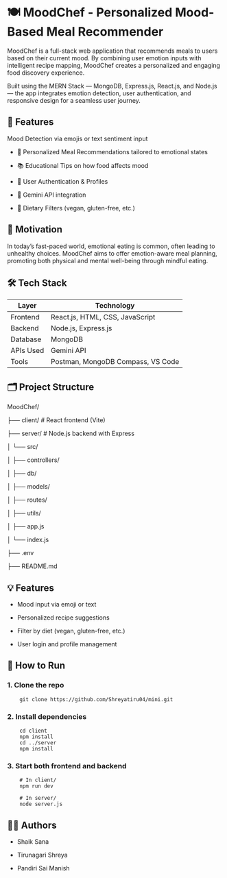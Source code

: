 # 🍽️ **MoodChef - Personalized Mood-Based Meal Recommender**
MoodChef is a full-stack web application that recommends meals to users based on their current mood. By combining user emotion inputs with intelligent recipe mapping, MoodChef creates a personalized and engaging food discovery experience.

Built using the MERN Stack — MongoDB, Express.js, React.js, and Node.js — the app integrates emotion detection, user authentication, and responsive design for a seamless user journey.

## 🌟 **Features**
Mood Detection via emojis or text sentiment input

- 🍱 Personalized Meal Recommendations tailored to emotional states

- 📚 Educational Tips on how food affects mood

- 👤 User Authentication & Profiles

- 🧠 Gemini API integration

- 🥦 Dietary Filters (vegan, gluten-free, etc.)

## 🧠 Motivation
In today’s fast-paced world, emotional eating is common, often leading to unhealthy choices. MoodChef aims to offer emotion-aware meal planning, promoting both physical and mental well-being through mindful eating.

## 🛠️ Tech Stack

| Layer     | Technology                        |
| --------- | --------------------------------- |
| Frontend  | React.js, HTML, CSS, JavaScript   |
| Backend   | Node.js, Express.js               |
| Database  | MongoDB                           |
| APIs Used | Gemini API                        |
| Tools     | Postman, MongoDB Compass, VS Code |

## 🗂️ Project Structure

MoodChef/

  ├── client/        # React frontend (Vite)

  ├── server/        # Node.js backend with Express

  │        └── src/

  │           ├── controllers/

  │           ├── db/

  │           ├── models/

  │           ├── routes/

  │           ├── utils/

  │           ├── app.js

  │           └── index.js

  ├── .env

  ├── README.md

## 💡 Features
- Mood input via emoji or text

- Personalized recipe suggestions

- Filter by diet (vegan, gluten-free, etc.)

- User login and profile management

## 🚀 How to Run

  ### 1. Clone the repo

        git clone https://github.com/Shreyatiru04/mini.git

  ### 2. Install dependencies

        cd client
        npm install
        cd ../server 
        npm install
        
  ### 3. Start both frontend and backend

        # In client/
        npm run dev

        # In server/
        node server.js

## 👩‍💻 Authors
- Shaik Sana

- Tirunagari Shreya

- Pandiri Sai Manish


  





